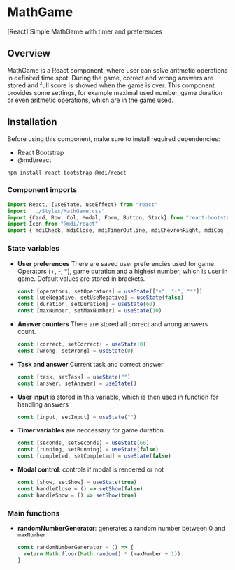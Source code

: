 # MathGame
[React] Simple MathGame with timer and preferences

## Overview
MathGame is a React component, where user can solve aritmetic operations in definited time spot. During the game, correct and wrong answers are stored and full score is showed when the game is over.
This component provides some settings, for example maximal used number, game duration or even aritmetic operations, which are in the game used.

## Installation
Before using this component, make sure to install required dependencies:
  - React Bootstrap
  - @mdi/react
```
npm install react-bootstrap @mdi/react
```

### Component imports
```jsx
import React, {useState, useEffect} from "react"
import '../Styles/MathGame.css'
import {Card, Row, Col, Modal, Form, Button, Stack} from "react-bootstrap"
import Icon from "@mdi/react"
import { mdiCheck, mdiClose, mdiTimerOutline, mdiChevronRight, mdiCog } from '@mdi/js'
```
### State variables
- **User preferences** There are saved user preferencies used for game. Operators (+, -, *), game duration and a highest number, which is user in game. Default values are stored in brackets.
  ```jsx
  const [operators, setOperators] = useState(["+", "-", "*"])
  const [useNegative, setUseNegative] = useState(false)
  const [duration, setDuration] = useState(60)
  const [maxNumber, setMaxNumber] = useState(10)
  ```
- **Answer counters** There are stored all correct and wrong answers count.
  ```jsx
  const [correct, setCorrect] = useState(0)
  const [wrong, setWrong] = useState(0)
  ```
- **Task and answer** Current task and correct answer
  ```jsx
  const [task, setTask] = useState("")
  const [answer, setAnswer] = useState()
  ```
- **User input** is stored in this variable, which is then used in function for handling answers
  ```jsx
  const [input, setInput] = useState("")
  ```
- **Timer variables** are neccessary for game duration.
  ```jsx
  const [seconds, setSeconds] = useState(60)
  const [running, setRunning] = useState(false)
  const [completed, setCompleted] = useState(false)
  ```
- **Modal control**: controls if modal is rendered or not
  ```jsx
  const [show, setShow] = useState(true)
  const handleClose = () => setShow(false)
  const handleShow = () => setShow(true)
  ```
### Main functions
- **randomNumberGenerator**: generates a random number between 0 and `maxNumber`
  ```jsx
  const randomNumberGenerator = () => {
    return Math.floor(Math.random() * (maxNumber + 1))
  }
  ```
